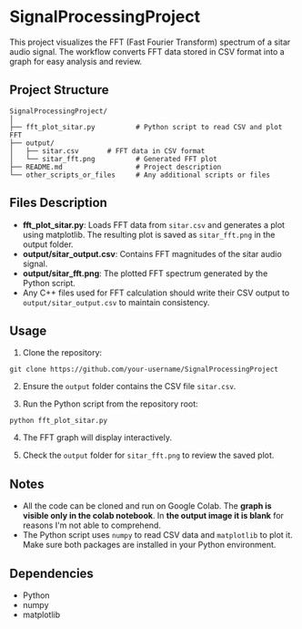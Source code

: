 # SignalProcessingProject

This project visualizes the FFT (Fast Fourier Transform) spectrum of a sitar audio signal. The workflow converts FFT data stored in CSV format into a graph for easy analysis and review.

## Project Structure

```
SignalProcessingProject/
│
├── fft_plot_sitar.py          # Python script to read CSV and plot FFT
├── output/
│   ├── sitar.csv       # FFT data in CSV format
│   └── sitar_fft.png          # Generated FFT plot
├── README.md                  # Project description
└── other_scripts_or_files     # Any additional scripts or files
```

## Files Description

- **fft_plot_sitar.py**: Loads FFT data from `sitar.csv` and generates a plot using matplotlib. The resulting plot is saved as `sitar_fft.png` in the output folder.  
- **output/sitar_output.csv**: Contains FFT magnitudes of the sitar audio signal.  
- **output/sitar_fft.png**: The plotted FFT spectrum generated by the Python script.  
- Any C++ files used for FFT calculation should write their CSV output to `output/sitar_output.csv` to maintain consistency.

## Usage

1. Clone the repository:

```
git clone https://github.com/your-username/SignalProcessingProject
```

2. Ensure the `output` folder contains the CSV file `sitar.csv`.

3. Run the Python script from the repository root:

```
python fft_plot_sitar.py
```

4. The FFT graph will display interactively.

5. Check the `output` folder for `sitar_fft.png` to review the saved plot.

## Notes

- All the code can be cloned and run on Google Colab. The **graph is visible only in the colab notebook**. In **the output image it is blank** for reasons I'm not able to comprehend.
- The Python script uses `numpy` to read CSV data and `matplotlib` to plot it. Make sure both packages are installed in your Python environment.

## Dependencies

- Python  
- numpy  
- matplotlib
